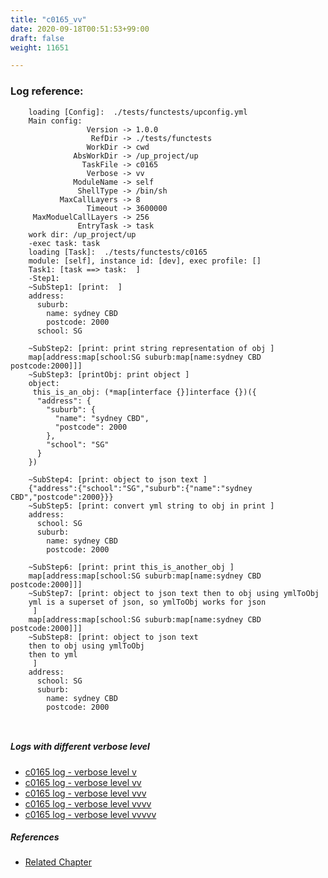 ```yaml
---
title: "c0165_vv"
date: 2020-09-18T00:51:53+99:00
draft: false
weight: 11651

---
```


### Log reference: <no value>

```
    loading [Config]:  ./tests/functests/upconfig.yml
    Main config:
                 Version -> 1.0.0
                  RefDir -> ./tests/functests
                 WorkDir -> cwd
              AbsWorkDir -> /up_project/up
                TaskFile -> c0165
                 Verbose -> vv
              ModuleName -> self
               ShellType -> /bin/sh
           MaxCallLayers -> 8
                 Timeout -> 3600000
     MaxModuelCallLayers -> 256
               EntryTask -> task
    work dir: /up_project/up
    -exec task: task
    loading [Task]:  ./tests/functests/c0165
    module: [self], instance id: [dev], exec profile: []
    Task1: [task ==> task:  ]
    -Step1:
    ~SubStep1: [print:  ]
    address:
      suburb:
        name: sydney CBD
        postcode: 2000
      school: SG
    
    ~SubStep2: [print: print string representation of obj ]
    map[address:map[school:SG suburb:map[name:sydney CBD postcode:2000]]]
    ~SubStep3: [printObj: print object ]
    object:
     this_is_an_obj: (*map[interface {}]interface {})({
      "address": {
        "suburb": {
          "name": "sydney CBD",
          "postcode": 2000
        },
        "school": "SG"
      }
    })
    
    ~SubStep4: [print: object to json text ]
    {"address":{"school":"SG","suburb":{"name":"sydney CBD","postcode":2000}}}
    ~SubStep5: [print: convert yml string to obj in print ]
    address:
      school: SG
      suburb:
        name: sydney CBD
        postcode: 2000
    
    ~SubStep6: [print: print this_is_another_obj ]
    map[address:map[school:SG suburb:map[name:sydney CBD postcode:2000]]]
    ~SubStep7: [print: object to json text then to obj using ymlToObj
    yml is a superset of json, so ymlToObj works for json
     ]
    map[address:map[school:SG suburb:map[name:sydney CBD postcode:2000]]]
    ~SubStep8: [print: object to json text
    then to obj using ymlToObj
    then to yml
     ]
    address:
      school: SG
      suburb:
        name: sydney CBD
        postcode: 2000
    
    
```

##### Logs with different verbose level
* [c0165 log - verbose level v](../../logs/c0165_v)
* [c0165 log - verbose level vv](../../logs/c0165_vv)
* [c0165 log - verbose level vvv](../../logs/c0165_vvv)
* [c0165 log - verbose level vvvv](../../logs/c0165_vvvv)
* [c0165 log - verbose level vvvvv](../../logs/c0165_vvvvv)

##### References
* [Related Chapter](../../template/c0165)
